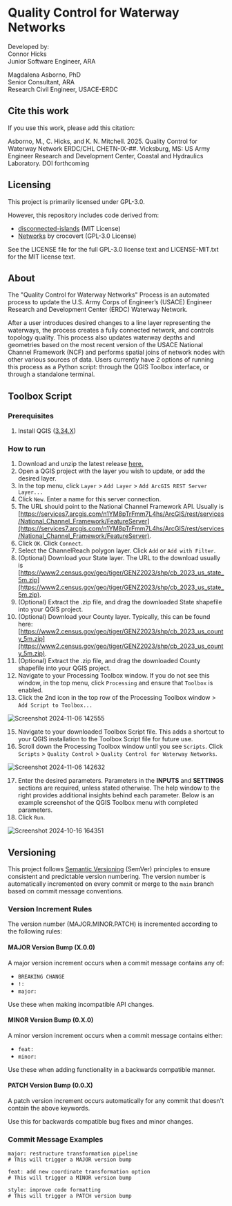 # Quality Control for Waterway Networks

Developed by:  
Connor Hicks  
Junior Software Engineer, ARA

Magdalena Asborno, PhD  
Senior Consultant, ARA  
Research Civil Engineer, USACE-ERDC

## Cite this work

If you use this work, please add this citation:

Asborno, M., C. Hicks, and K. N. Mitchell. 2025. Quality Control for Waterway Network ERDC/CHL CHETN-IX-##. Vicksburg, MS: US Army Engineer Research and Development Center, Coastal and Hydraulics Laboratory. DOI forthcoming

## Licensing

This project is primarily licensed under GPL-3.0.

However, this repository includes code derived from:

- [disconnected-islands](https://github.com/AfriGIS-South-Africa/disconnected-islands) (MIT License)
- [Networks](https://github.com/crocovert/networks) by crocovert (GPL-3.0 License)

See the LICENSE file for the full GPL-3.0 license text and LICENSE-MIT.txt for the MIT license text.

## About

The "Quality Control for Waterway Networks" Process is an automated process to update the U.S. Army Corps of Engineer’s (USACE) Engineer Research and Development Center (ERDC) Waterway Network.

After a user introduces desired changes to a line layer representing the waterways, the process creates a fully connected network, and controls topology quality. This process also updates waterway depths and geometries based on the most recent version of the USACE National Channel Framework (NCF) and performs spatial joins of network nodes with other various sources of data. Users currently have 2 options of running this process as a Python script: through the QGIS Toolbox interface, or through a standalone terminal.

## Toolbox Script

### Prerequisites

1. Install QGIS ([3.34.X](https://ftp.osuosl.org/pub/osgeo/download/qgis/windows/QGIS-OSGeo4W-3.34.15-1.msi))

### How to run

1. Download and unzip the latest release [here.](https://github.com/erdc/waterway-network/releases/latest)
2. Open a QGIS project with the layer you wish to update, or add the desired layer.
3. In the top menu, click `Layer` > `Add Layer` > `Add ArcGIS REST Server Layer...`
4. Click `New`. Enter a name for this server connection.
5. The URL should point to the National Channel Framework API. Usually is [https://services7.arcgis.com/n1YM8pTrFmm7L4hs/ArcGIS/rest/services/National_Channel_Framework/FeatureServer](https://services7.arcgis.com/n1YM8pTrFmm7L4hs/ArcGIS/rest/services/National_Channel_Framework/FeatureServer).
6. Click `OK`. Click `Connect`.
7. Select the ChannelReach polygon layer. Click `Add` or `Add with Filter`.
8. (Optional) Download your State layer. The URL to the download usually is [https://www2.census.gov/geo/tiger/GENZ2023/shp/cb_2023_us_state_5m.zip](https://www2.census.gov/geo/tiger/GENZ2023/shp/cb_2023_us_state_5m.zip).
9. (Optional) Extract the .zip file, and drag the downloaded State shapefile into your QGIS project.
10. (Optional) Download your County layer. Typically, this can be found here: [https://www2.census.gov/geo/tiger/GENZ2023/shp/cb_2023_us_county_5m.zip](https://www2.census.gov/geo/tiger/GENZ2023/shp/cb_2023_us_county_5m.zip).
11. (Optional) Extract the .zip file, and drag the downloaded County shapefile into your QGIS project.
12. Navigate to your Processing Toolbox window. If you do not see this window, in the top menu, click `Processing` and ensure that `Toolbox` is enabled.
13. Click the 2nd icon in the top row of the Processing Toolbox window > `Add Script to Toolbox...`

![Screenshot 2024-11-06 142555](https://github.com/user-attachments/assets/e22fd81c-5442-4181-a781-51129e7f53d2)

15. Navigate to your downloaded Toolbox Script file. This adds a shortcut to your QGIS installation to the Toolbox Script file for future use.
16. Scroll down the Processing Toolbox window until you see `Scripts`. Click `Scripts` > `Quality Control` > `Quality Control for Waterway Networks`.

![Screenshot 2024-11-06 142632](https://github.com/user-attachments/assets/c5de932d-fd25-4968-9458-14c06e3280a7)

17. Enter the desired parameters. Parameters in the **INPUTS** and **SETTINGS** sections are required, unless stated otherwise. The help window to the right provides additional insights behind each parameter. Below is an example screenshot of the QGIS Toolbox menu with completed parameters.
18. Click `Run`.

![Screenshot 2024-10-16 164351](https://github.com/user-attachments/assets/13625f0b-6a01-4e85-83e3-18d2e64058ae)

## Versioning

This project follows [Semantic Versioning](https://semver.org/) (SemVer) principles to ensure consistent and predictable version numbering. The version number is automatically incremented on every commit or merge to the `main` branch based on commit message conventions.

### Version Increment Rules

The version number (MAJOR.MINOR.PATCH) is incremented according to the following rules:

#### MAJOR Version Bump (X.0.0)

A major version increment occurs when a commit message contains any of:

- `BREAKING CHANGE`
- `!:`
- `major:`

Use these when making incompatible API changes.

#### MINOR Version Bump (0.X.0)

A minor version increment occurs when a commit message contains either:

- `feat:`
- `minor:`

Use these when adding functionality in a backwards compatible manner.

#### PATCH Version Bump (0.0.X)

A patch version increment occurs automatically for any commit that doesn't contain the above keywords.

Use this for backwards compatible bug fixes and minor changes.

### Commit Message Examples

```
major: restructure transformation pipeline
# This will trigger a MAJOR version bump

feat: add new coordinate transformation option
# This will trigger a MINOR version bump

style: improve code formatting
# This will trigger a PATCH version bump
```
